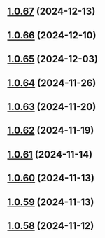 ## [1.0.67](https://github.com/binary-braids/github-actions-runner/compare/v1.0.66...v1.0.67) (2024-12-13)



## [1.0.66](https://github.com/binary-braids/github-actions-runner/compare/v1.0.65...v1.0.66) (2024-12-10)



## [1.0.65](https://github.com/binary-braids/github-actions-runner/compare/v1.0.64...v1.0.65) (2024-12-03)



## [1.0.64](https://github.com/binary-braids/github-actions-runner/compare/v1.0.63...v1.0.64) (2024-11-26)



## [1.0.63](https://github.com/binary-braids/github-actions-runner/compare/v1.0.62...v1.0.63) (2024-11-20)



## [1.0.62](https://github.com/binary-braids/github-actions-runner/compare/v1.0.61...v1.0.62) (2024-11-19)



## [1.0.61](https://github.com/binary-braids/github-actions-runner/compare/v1.0.60...v1.0.61) (2024-11-14)



## [1.0.60](https://github.com/binary-braids/github-actions-runner/compare/v1.0.59...v1.0.60) (2024-11-13)



## [1.0.59](https://github.com/binary-braids/github-actions-runner/compare/v1.0.58...v1.0.59) (2024-11-13)



## [1.0.58](https://github.com/binary-braids/github-actions-runner/compare/v1.0.57...v1.0.58) (2024-11-12)



